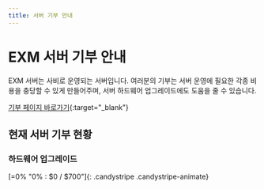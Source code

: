 ```yaml
---
title: 서버 기부 안내
---
```

# EXM 서버 기부 안내
EXM 서버는 사비로 운영되는 서버입니다.
여러분의 기부는 서버 운영에 필요한 각종 비용을 충당할 수 있게 만들어주며, 서버 하드웨어 업그레이드에도 도움을 줄 수 있습니다.

[기부 페이지 바로가기](https://exm-server.tebex.io/){:target="_blank"}

## 현재 서버 기부 현황
### 하드웨어 업그레이드
[=0% "0% : $0 / $700"]{: .candystripe .candystripe-animate}
